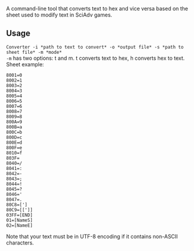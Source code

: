 A command-line tool that converts text to hex and vice versa based on the sheet used to modify text in SciAdv games.
## Usage
`Converter -i *path to text to convert* -o *output file* -s *path to sheet file* -m *mode*`  
`-m` has two options: t and m. t converts text to hex, h converts hex to text.  
Sheet example:  
```
8001=0
8002=1
8003=2
8004=3
8005=4
8006=5
8007=6
8008=7
8009=8
800A=9
800B=a
800C=b
800D=c
800E=d
800F=e
8010=f
803F= 
8040=/
8041=:
8042=-
8043=;
8044=!
8045=?
8046='
8047=.
80C8=[']
80C9=[[']]
03FF=[END]
01=[NameS]
02=[NameE]
```  
Note that your text must be in UTF-8 encoding if it contains non-ASCII characters.

